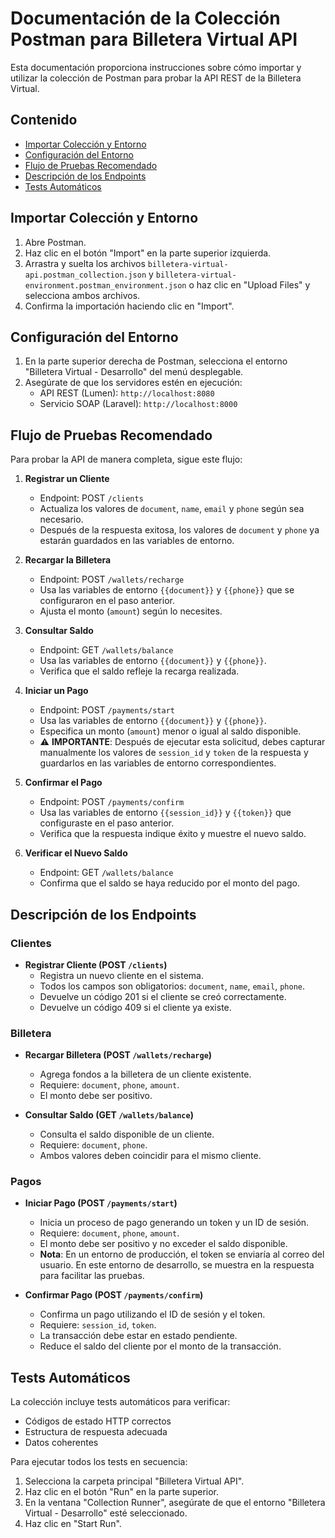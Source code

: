 # Documentación de la Colección Postman para Billetera Virtual API

Esta documentación proporciona instrucciones sobre cómo importar y utilizar la colección de Postman para probar la API REST de la Billetera Virtual.

## Contenido

- [Importar Colección y Entorno](#importar-colección-y-entorno)
- [Configuración del Entorno](#configuración-del-entorno)
- [Flujo de Pruebas Recomendado](#flujo-de-pruebas-recomendado)
- [Descripción de los Endpoints](#descripción-de-los-endpoints)
- [Tests Automáticos](#tests-automáticos)

## Importar Colección y Entorno

1. Abre Postman.
2. Haz clic en el botón "Import" en la parte superior izquierda.
3. Arrastra y suelta los archivos `billetera-virtual-api.postman_collection.json` y `billetera-virtual-environment.postman_environment.json` o haz clic en "Upload Files" y selecciona ambos archivos.
4. Confirma la importación haciendo clic en "Import".

## Configuración del Entorno

1. En la parte superior derecha de Postman, selecciona el entorno "Billetera Virtual - Desarrollo" del menú desplegable.
2. Asegúrate de que los servidores estén en ejecución:
   - API REST (Lumen): `http://localhost:8080`
   - Servicio SOAP (Laravel): `http://localhost:8000`

## Flujo de Pruebas Recomendado

Para probar la API de manera completa, sigue este flujo:

1. **Registrar un Cliente**
   - Endpoint: POST `/clients`
   - Actualiza los valores de `document`, `name`, `email` y `phone` según sea necesario.
   - Después de la respuesta exitosa, los valores de `document` y `phone` ya estarán guardados en las variables de entorno.

2. **Recargar la Billetera**
   - Endpoint: POST `/wallets/recharge`
   - Usa las variables de entorno `{{document}}` y `{{phone}}` que se configuraron en el paso anterior.
   - Ajusta el monto (`amount`) según lo necesites.

3. **Consultar Saldo**
   - Endpoint: GET `/wallets/balance`
   - Usa las variables de entorno `{{document}}` y `{{phone}}`.
   - Verifica que el saldo refleje la recarga realizada.

4. **Iniciar un Pago**
   - Endpoint: POST `/payments/start`
   - Usa las variables de entorno `{{document}}` y `{{phone}}`.
   - Especifica un monto (`amount`) menor o igual al saldo disponible.
   - ⚠️ **IMPORTANTE**: Después de ejecutar esta solicitud, debes capturar manualmente los valores de `session_id` y `token` de la respuesta y guardarlos en las variables de entorno correspondientes.

5. **Confirmar el Pago**
   - Endpoint: POST `/payments/confirm`
   - Usa las variables de entorno `{{session_id}}` y `{{token}}` que configuraste en el paso anterior.
   - Verifica que la respuesta indique éxito y muestre el nuevo saldo.

6. **Verificar el Nuevo Saldo**
   - Endpoint: GET `/wallets/balance`
   - Confirma que el saldo se haya reducido por el monto del pago.

## Descripción de los Endpoints

### Clientes

- **Registrar Cliente (POST `/clients`)**
  - Registra un nuevo cliente en el sistema.
  - Todos los campos son obligatorios: `document`, `name`, `email`, `phone`.
  - Devuelve un código 201 si el cliente se creó correctamente.
  - Devuelve un código 409 si el cliente ya existe.

### Billetera

- **Recargar Billetera (POST `/wallets/recharge`)**
  - Agrega fondos a la billetera de un cliente existente.
  - Requiere: `document`, `phone`, `amount`.
  - El monto debe ser positivo.

- **Consultar Saldo (GET `/wallets/balance`)**
  - Consulta el saldo disponible de un cliente.
  - Requiere: `document`, `phone`.
  - Ambos valores deben coincidir para el mismo cliente.

### Pagos

- **Iniciar Pago (POST `/payments/start`)**
  - Inicia un proceso de pago generando un token y un ID de sesión.
  - Requiere: `document`, `phone`, `amount`.
  - El monto debe ser positivo y no exceder el saldo disponible.
  - **Nota**: En un entorno de producción, el token se enviaría al correo del usuario. En este entorno de desarrollo, se muestra en la respuesta para facilitar las pruebas.

- **Confirmar Pago (POST `/payments/confirm`)**
  - Confirma un pago utilizando el ID de sesión y el token.
  - Requiere: `session_id`, `token`.
  - La transacción debe estar en estado pendiente.
  - Reduce el saldo del cliente por el monto de la transacción.

## Tests Automáticos

La colección incluye tests automáticos para verificar:

- Códigos de estado HTTP correctos
- Estructura de respuesta adecuada
- Datos coherentes

Para ejecutar todos los tests en secuencia:

1. Selecciona la carpeta principal "Billetera Virtual API".
2. Haz clic en el botón "Run" en la parte superior.
3. En la ventana "Collection Runner", asegúrate de que el entorno "Billetera Virtual - Desarrollo" esté seleccionado.
4. Haz clic en "Start Run". 